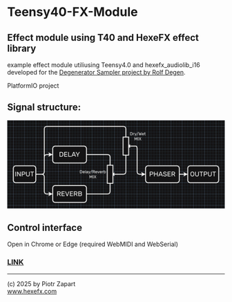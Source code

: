 # Teensy40-FX-Module
## Effect module using T40 and HexeFX effect library  

example effect module utiliusing Teensy4.0 and hexefx_audiolib_i16 developed for the [Degenerator Sampler project by Rolf Degen](https://forum.pjrc.com/index.php?threads/new-polyhonic-teensy-diy-sampler.76219/).  

PlatformIO project  

## Signal structure:  
![AnVIL Image](html/signalPath.png "Signal path")

## Control interface  
Open in Chrome or Edge (required WebMIDI and WebSerial)  
### [LINK](https://github.com/hexeguitar/Teensy40-FX-Module/html/T40_FXmodule.html "T40 FX module Control Interface") 
---  
(c) 2025 by Piotr Zapart  
www.hexefx.com  